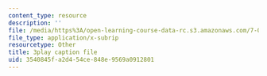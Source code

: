```yaml
---
content_type: resource
description: ''
file: /media/https%3A/open-learning-course-data-rc.s3.amazonaws.com/7-014-introductory-biology-spring-2005/3540845fa2d454ce848e9569a0912801_l5x9qAVUK7s.vtt
file_type: application/x-subrip
resourcetype: Other
title: 3play caption file
uid: 3540845f-a2d4-54ce-848e-9569a0912801
---
```

